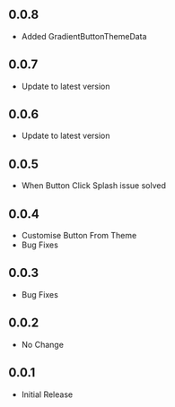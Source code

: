 ## 0.0.8

* Added GradientButtonThemeData

## 0.0.7

* Update to latest version

## 0.0.6

* Update to latest version

## 0.0.5

* When Button Click Splash issue solved

## 0.0.4

* Customise Button From Theme
* Bug Fixes

## 0.0.3

* Bug Fixes

## 0.0.2

* No Change

## 0.0.1

* Initial Release
